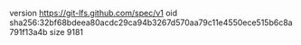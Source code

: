 version https://git-lfs.github.com/spec/v1
oid sha256:32bf68bdeea80acdc29ca94b3267d570aa79c11e4550ece515b6c8a791f13a4b
size 9181
